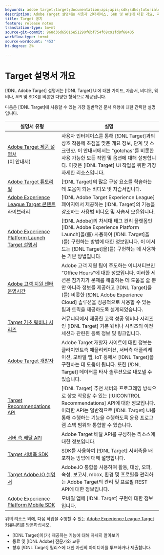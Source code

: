 ```yaml
---
keywords: adobe target;target;documentation;api;apis;sdk;sdks;tutorials;doc;documentation
description: Adobe Target 설명서는 사용자 인터페이스, SKD 및 API에 대한 개요, 자습서 및 가이드를 비롯한 다양한 형식으로 제공됩니다.
title: Target 공지
feature: release notes
translation-type: tm+mt
source-git-commit: 968d36d65016e51290f6bf754f69c91fd8f68405
workflow-type: tm+mt
source-wordcount: '453'
ht-degree: 2%

---
```



# Target 설명서 개요

[!DNL Adobe Target] 설명서는  [!DNL Target] UI에 대한 가이드, 자습서, 비디오, 웨비나, API 및 SDK를 비롯한 다양한 형식으로 제공됩니다.

다음은 [!DNL Target]에 사용할 수 있는 가장 일반적인 문서 유형에 대한 간략한 설명입니다.

| 설명서 유형 | 설명 |
| --- | --- |
| [Adobe Target 제품 설명서](/help/target-home.md)<br>(이 안내서) | 사용자 인터페이스를 통해 [!DNL Target]과의 상호 작용에 초점을 맞춘 개요 정보, 단계 및 스크린샷. 이 안내서에서는 &quot;gotchas&quot;를 비롯한 사용 가능한 모든 작업 및 옵션에 대해 설명합니다. 이것은 [!DNL Target] UI 작업을 위한 가장 자세한 리소스입니다. |
| [Adobe Target 튜토리얼](https://experienceleague.adobe.com/docs/target-learn/tutorials/overview.html) | [!DNL Target]의 많은 구성 요소를 학습하는 데 도움이 되는 비디오 및 자습서입니다. |
| [Adobe Experience League Target 콘텐트 라이브러리](https://guided.adobe.com/#recommended/solutions/target) | [!DNL Adobe Target Experience League] 페이지에서 제공하는 [!DNL Target]의 기능을 강조하는 사용법 비디오 및 자습서 모음입니다. |
| [Adobe Experience Platform Launch Target 설명서](/help/c-implementing-target/c-implementing-target-for-client-side-web/how-to-deployatjs/cmp-implementing-target-using-adobe-launch.md) | [!DNL Adobe]의 차세대 태그 관리 플랫폼인 [!DNL Adobe Experience Platform Launch]을(를) 사용하여 [!DNL Target]을(를) 구현하는 방법에 대한 정보입니다. 이 메서드는 [!DNL Target]을(를) 구현하는 데 사용하는 기본 방법입니다. |
| [Adobe 고객 지원 센터 운영시간](/help/cmp-resources-and-contact-information.md#concept_58EA30379D3B48C4848BA2A8C464A5B7) | Adobe 고객 지원 팀이 주도하는 이니셔티브인 &quot;Office Hours&quot;에 대한 정보입니다. 이러한 세션은 참가자가 문제를 해결하는 데 도움을 줄 뿐만 아니라 정보를 제공하고 [!DNL Target]을(를) 비롯한 [!DNL Adobe Experience Cloud] 솔루션을 성공적으로 사용할 수 있는 팁과 트릭을 제공하도록 설계되었습니다. |
| [Target 기초 웨비나 시리즈](https://landing.adobe.com/acs/2018/na/adobe-target/registration.html) | 커뮤니티에서 제공한 고객 성공 웨비나 시리즈인 [!DNL Target] 기본 웨비나 시리즈의 이전 세션과 관련된 등록 정보 및 링크입니다. |
| [Adobe Target 개발자](http://developers.adobetarget.com/) | Adobe Target 개발자 사이트에 대한 정보는 클라이언트측 애플리케이션, 서버측 애플리케이션, 모바일 앱, IoT 등에서 [!DNL Target]을 구현하는 데 도움이 됩니다. 또한 [!DNL Target] 데이터를 타사 솔루션으로 내보낼 수 있습니다. |
| [Target Recommendations API](https://developers.adobetarget.com/api/recommendations/) | [!DNL Target] 추천 서버와 프로그래밍 방식으로 상호 작용할 수 있는 [!UICONTROL Recommendations] API에 대한 정보입니다. 이러한 API는 일반적으로 [!DNL Target] UI를 통해 수행하는 기능을 수행하도록 응용 프로그램 스택 범위와 통합할 수 있습니다. |
| [서버 측 배달 API](https://developers.adobetarget.com/api/delivery-api/) | Adobe Target 배달 API를 구성하는 리소스에 대한 정보입니다. |
| [Target 서버측 SDK](https://adobetarget-sdks.gitbook.io/docs/) | SDK를 사용하여 [!DNL Target] 서버측을 배포하는 방법에 대해 설명합니다. |
| [Target Adobe.IO 설명서](http://developers.adobetarget.com/api/#introduction) | Adobe.IO 통합을 사용하여 활동, 대상, 오퍼, 속성, 보고서, mbox, 환경 및 프로필을 관리하는 Adobe Target의 관리 및 프로필 REST API에 대한 정보입니다. |
| [Adobe Experience Platform Mobile SDK](https://aep-sdks.gitbook.io/docs/using-mobile-extensions/adobe-target) | 모바일 앱에 [!DNL Target] 구현에 대한 정보입니다. |

위의 리소스 외에, 다음 작업을 수행할 수 있는 [Adobe Experience League Target 커뮤니티](https://experienceleaguecommunities.adobe.com/t5/adobe-target/ct-p/adobe-target-community)를 방문하십시오.

* [!DNL Target]이(가) 제공하는 기능에 대해 자세히 알아보기
* 동료 및 [!DNL Adobe] 전문가와 교류
* 향후 [!DNL Target] 릴리스에 대한 자신의 아이디어를 투표하거나 제출합니다.
